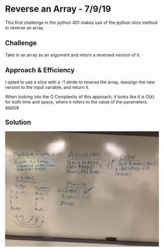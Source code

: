 # Reverse an Array - 7/9/19

This first challenge in the python 401 makes use of the python slice method to reverse an array.

## Challenge

Take in an array as an argument and return a reversed version of it.

## Approach & Efficiency

I opted to use a slice with a -1 stride to reverse the array, reassign the new version to the input variable, and return it.

When looking into the O Complexity of this approach, it looks like it is O(k) for both time and space, where k refers to the value of the parameters. [source](https://wiki.python.org/moin/TimeComplexity)

## Solution

![reverse_array_whiteboard](../../assets/reverseArray.jpeg)
